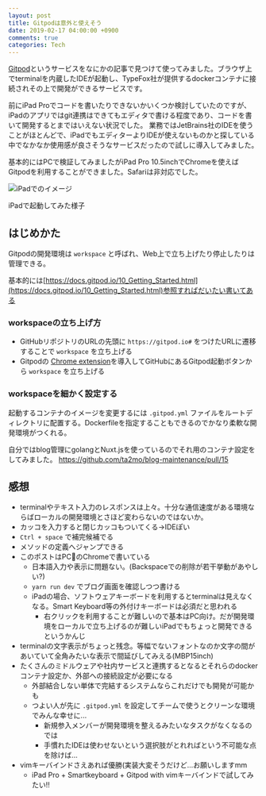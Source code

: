 ```yaml
---
layout: post
title: Gitpodは意外と使えそう
date: 2019-02-17 04:00:00 +0900
comments: true
categories: Tech
---
```


<!-- write here ↓ -->
[Gitpod](https://www.gitpod.io/)というサービスをなにかの記事で見つけて使ってみました。ブラウザ上でterminalを内蔵したIDEが起動し、TypeFox社が提供するdockerコンテナに接続されその上で開発ができるサービスです。

前にiPad Proでコードを書いたりできないかいくつか検討していたのですが、iPadのアプリではgit連携はできてもエディタで書ける程度であり、コードを書いて開発するとまではいえない状況でした。
業務ではJetBrains社のIDEを使うことがほとんどで、iPadでもエディターよりIDEが使えないものかと探している中でなかなか使用感が良さそうなサービスだったので試しに導入してみました。

基本的にはPCで検証してみましたがiPad Pro 10.5inchでChromeを使えばGitpodを利用することができました。Safariは非対応でした。

![iPadでのイメージ](~/assets/2019-02-17/gitpod-in-ipad.jpg)

iPadで起動してみた様子

## はじめかた

Gitpodの開発環境は `workspace` と呼ばれ、Web上で立ち上げたり停止したりは管理できる。

基本的には[https://docs.gitpod.io/10_Getting_Started.html](https://docs.gitpod.io/10_Getting_Started.html)参照すればだいたい書いてある

### workspaceの立ち上げ方

- GitHubリポジトリのURLの先頭に `https://gitpod.io#` をつけたURLに遷移することで `workspace` を立ち上げる
- Gitpodの [Chrome extension](https://docs.gitpod.io/20_Browser_Extension.html)を導入してGitHubにあるGitpod起動ボタンから `workspace` を立ち上げる

### workspaceを細かく設定する

起動するコンテナのイメージを変更するには `.gitpod.yml` ファイルをルートディレクトリに配置する。Dockerfileを指定することもできるのでかなり柔軟な開発環境がつくれる。

自分ではblog管理にgolangとNuxt.jsを使っているのでそれ用のコンテナ設定をしてみました。
https://github.com/ta2mo/blog-maintenance/pull/15

## 感想

- terminalやテキスト入力のレスポンスは上々。十分な通信速度がある環境ならばローカルの開発環境とさほど変わらないのではないか。
- カッコを入力すると閉じカッコもついてくる->IDEぽい
- `Ctrl + space` で補完候補でる
- メソッドの定義へジャンプできる
- このポストはPCのChromeで書いている
    - 日本語入力や表示に問題ない。(Backspaceでの削除が若干挙動があやしい?)
    - `yarn run dev` でブログ画面を確認しつつ書ける
    - iPadの場合、ソフトウェアキーボードを利用するとterminalは見えなくなる。Smart Keyboard等の外付けキーボードは必須だと思われる
        - 右クリックを利用することが難しいので基本はPC向け。だが開発環境をローカルで立ち上げるのが難しいiPadでもちょっと開発できるというかんじ
- terminalの文字表示がちょっと残念。等幅でないフォントなのか文字の間があいていて全角みたいな表示で間延びしてみえる(MBP15inch)
- たくさんのミドルウェアや社内サービスと連携するとなるとそれらのdockerコンテナ設定か、外部への接続設定が必要になる
    - 外部結合しない単体で完結するシステムならこれだけでも開発が可能かも
    - つよい人が先に `.gitpod.yml` を設定してチームで使うとクリーンな環境でみんな幸せに...
        - 新規参入メンバーが開発環境を整えるみたいなタスクがなくなるのでは
        - 手慣れたIDEは使わせないという選択肢がとれればという不可能な点を除けば...
- vimキーバインドさえあれば優勝(実装大変そうだけど...お願いしますmm
    - iPad Pro + Smartkeyboard + Gitpod with vimキーバインドで試してみたい!!

<!-- write here ↑ -->
